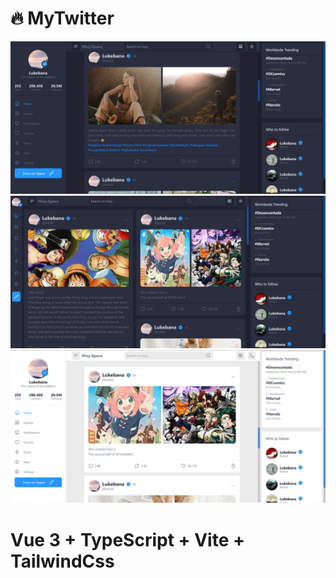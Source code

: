 # 🔥 MyTwitter

![My twitter screen shot](./screenshots/ss01.png)
![My twitter screen shot](./screenshots/ss03.png)
![My twitter screen shot](./screenshots/ss02.png)

# Vue 3 + TypeScript + Vite + TailwindCss

